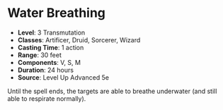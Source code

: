 # Water Breathing

- **Level**: 3 Transmutation
- **Classes**: Artificer, Druid, Sorcerer, Wizard
- **Casting Time**: 1 action
- **Range**: 30 feet
- **Components**: V, S, M
- **Duration**: 24 hours
- **Source**: Level Up Advanced 5e

Until the spell ends, the targets are able to breathe underwater (and still able to respirate normally).

